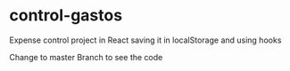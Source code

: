 # control-gastos
Expense control project in React saving it in localStorage and using hooks

Change to master Branch to see the code
